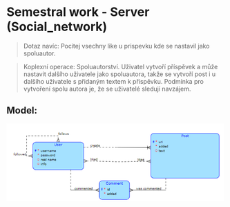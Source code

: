 # Semestral work - Server (Social_network)

> Dotaz navíc: Pocitej vsechny like u prispevku kde se nastavil jako spoluautor. 

> Koplexní operace: Spoluautorství. Uživatel vytvoří příspěvek a může nastavit dalšího uživatele jako spoluautora, takže 
> se vytvoří post i u dalšího uživatele s přidaným textem k příspěvku. Podmínka pro vytvoření spolu autora je, že se 
> uživatelé sledují navzájem. 

## Model:

<img src="resources_readme/img.png" alt="Model">
